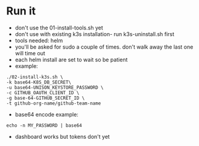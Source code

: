# Run it
- don't use the 01-install-tools.sh yet
- don't use with existing k3s installation- run k3s-uninstall.sh first
- tools needed: helm
- you'll be asked for sudo a couple of times. don't walk away the last one will time out
- each helm install are set to wait so be patient
- example:
```
./02-install-k3s.sh \
-k base64-K8S_DB_SECRET\
-u base64-UNISON_KEYSTORE_PASSWORD \
-c GITHUB_OAUTH_CLIENT_ID \
-g base-64-GITHUB_SECRET_ID \
-t github-org-name/github-team-name
```
- base64 encode example:
```
echo -n MY_PASSWORD | base64
```
- dashboard works but tokens don't yet